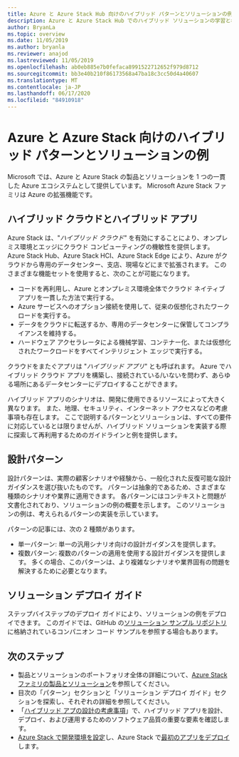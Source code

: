 ```yaml
---
title: Azure と Azure Stack Hub 向けのハイブリッド パターンとソリューションの例
description: Azure と Azure Stack Hub でのハイブリッド ソリューションの学習と構築のためのハイブリッド パターンとソリューションの例の概要。
author: BryanLa
ms.topic: overview
ms.date: 11/05/2019
ms.author: bryanla
ms.reviewer: anajod
ms.lastreviewed: 11/05/2019
ms.openlocfilehash: ab0eb885e7b0fefaca8991522712652f979d8712
ms.sourcegitcommit: bb3e40b210f86173568a47ba18c3cc50d4a40607
ms.translationtype: MT
ms.contentlocale: ja-JP
ms.lasthandoff: 06/17/2020
ms.locfileid: "84910918"
---
```

# <a name="hybrid-patterns-and-solution-examples-for-azure-and-azure-stack"></a>Azure と Azure Stack 向けのハイブリッド パターンとソリューションの例

Microsoft では、Azure と Azure Stack の製品とソリューションを 1 つの一貫した Azure エコシステムとして提供しています。 Microsoft Azure Stack ファミリは Azure の拡張機能です。

## <a name="the-hybrid-cloud-and-hybrid-apps"></a>ハイブリッド クラウドとハイブリッド アプリ

Azure Stack は、"*ハイブリッド クラウド*" を有効にすることにより、オンプレミス環境とエッジにクラウド コンピューティングの機敏性を提供します。 Azure Stack Hub、Azure Stack HCI、Azure Stack Edge により、Azure がクラウドから専用のデータセンター、支店、現場などにまで拡張されます。 このさまざまな機能セットを使用すると、次のことが可能になります。

- コードを再利用し、Azure とオンプレミス環境全体でクラウド ネイティブ アプリを一貫した方法で実行する。
- Azure サービスへのオプション接続を使用して、従来の仮想化されたワークロードを実行する。
- データをクラウドに転送するか、専用のデータセンターに保管してコンプライアンスを維持する。
- ハードウェア アクセラレータによる機械学習、コンテナー化、または仮想化されたワークロードをすべてインテリジェント エッジで実行する。

クラウドをまたぐアプリは "*ハイブリッド アプリ*" とも呼ばれます。 Azure でハイブリッド クラウド アプリを構築し、接続されている/いないを問わず、あらゆる場所にあるデータセンターにデプロイすることができます。

ハイブリッド アプリのシナリオは、開発に使用できるリソースによって大きく異なります。 また、地理、セキュリティ、インターネット アクセスなどの考慮事項も存在します。 ここで説明するパターンとソリューションは、すべての要件に対応しているとは限りませんが、ハイブリッド ソリューションを実装する際に探索して再利用するためのガイドラインと例を提供します。

## <a name="design-patterns"></a>設計パターン

設計パターンは、実際の顧客シナリオや経験から、一般化された反復可能な設計ガイダンスを選び抜いたものです。 パターンは抽象的であるため、さまざまな種類のシナリオや業界に適用できます。 各パターンにはコンテキストと問題が文書化されており、ソリューションの例の概要を示します。 このソリューションの例は、考えられるパターンの実装を示しています。

パターンの記事には、次の 2 種類があります。

- 単一パターン: 単一の汎用シナリオ向けの設計ガイダンスを提供します。
- 複数パターン: 複数のパターンの適用を使用する設計ガイダンスを提供します。 多くの場合、このパターンは、より複雑なシナリオや業界固有の問題を解決するために必要となります。

## <a name="solution-deployment-guides"></a>ソリューション デプロイ ガイド

ステップバイステップのデプロイ ガイドにより、ソリューションの例をデプロイできます。 このガイドでは、GitHub の[ソリューション サンプル リポジトリ](https://github.com/Azure-Samples/azure-intelligent-edge-patterns)に格納されているコンパニオン コード サンプルを参照する場合もあります。

## <a name="next-steps"></a>次のステップ

- 製品とソリューションのポートフォリオ全体の詳細について、[Azure Stack ファミリの製品とソリューション](/azure-stack)を参照してください。
- 目次の「パターン」セクションと「ソリューション デプロイ ガイド」セクションを探索し、それぞれの詳細を参照してください。
- 「[ハイブリッド アプの設計の考慮事項](overview-app-design-considerations.md)」で、ハイブリッド アプリを設計、デプロイ、および運用するためのソフトウェア品質の重要な要素を確認します。
- [Azure Stack で開発環境を設定](/azure-stack/user/azure-stack-dev-start.md)し、Azure Stack で[最初のアプリをデプロイ](/azure-stack/user/azure-stack-dev-start-deploy-app.md)します。
